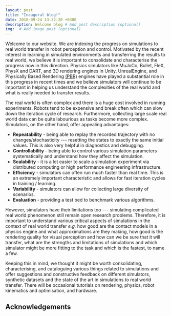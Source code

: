 ```yaml
---
layout: post
title: "Inaugural blog!"
date: 2018-09-24 13:32:20 +0300
description: Welcome blog # Add post description (optional)
img:  # Add image post (optional)
---
```


Welcome to our website. We are indexing the progress on simulations to real world transfer in robot perception and control. Motivated by the recent interest in learning in simulated environments and transferring the results to real world, we believe it is important to consolidate and characterise the progress now in this direction. Physics simulators like MuJoCo, Bullet, FleX, PhysX and DART, and 3D rendering engines in Unity, UnrealEngine, and Physically Based Rendering [(PBR)](https://www.pbrt.org/) engines have played a substantial role in this progress in recent times and we believe simulators will continue to be important in helping us understand the complexities of the real world and what is really needed to transfer results.

The real world is often complex and there is a huge cost involved in running experiments. Robots tend to be expensive and break often which can slow down the iteration cycle of research. Furthermore, collecting large scale real world data can be quite labourious as tasks become more complex. Simulators, on the other hand, offer appealing advantages\: 

* **Repeatability** - being able to replay the recorded trajectory with no changes/stochasticity --- resetting the states to exactly the same initial values. This is also very helpful in diagnostics and debugging.
* **Controllability** - being able to control various simulation parameters systematically and understand how they affect the simulation. 
* **Scalability** - it is a lot easier to scale a simulation experiment via distributed computing or high performance engineering infrastructure.
* **Efficiency** - simulators can often run much faster than real time. This is an extremely important characteristic and allows for fast iteration cycles in training / learning.
* **Variability** - simulators can allow for collecting large diversity of scenarios.
* **Evaluation** - providing a test bed to benchmark various algorithms.


However, simulators have their limitations too --- simulating complicated real world phenomenon still remain open research problems. Therefore, it is important to understand various critical aspects of simulations in the context of real world transfer *e.g.* how good are the contact models in a physics engine and what approximations are they making, how good is the rendering quality for visual perception and how can we be sure that it will transfer, what are the strengths and limitations of simulations and which simulator might be more fitting to the task and which is the fastest, to name a few.

Keeping this in mind, we thought it might be worth consolidating, characterising, and cataloguing various things related to simulations and offer suggestions and constructive feedback on different simulators, synthetic datasets and the state of the art in simulations to real world transfer. There will be occasional tutorials on rendering, physics, robot kinematics and optimisation, and hardware.


## Acknowledgements
